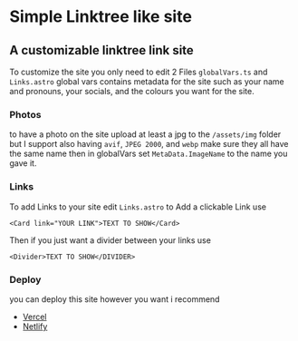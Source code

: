 # Simple Linktree like site

## A customizable linktree link site

To customize the site you only need to edit 2 Files `globalVars.ts` and `Links.astro`
global vars contains metadata for the site such as your name and pronouns, your socials, and the colours you want for the site.

### Photos

to have a photo on the site upload at least a jpg to the `/assets/img` folder but I support also having `avif`, `JPEG 2000`, and `webp` make sure they all have the same name then in globalVars set `MetaData.ImageName` to the name you gave it.

### Links

To add Links to your site edit `Links.astro` to Add a clickable Link use

```tsx
<Card link="YOUR LINK">TEXT TO SHOW</Card>
```

Then if you just want a divider between your links use

```tsx
<Divider>TEXT TO SHOW</DIVIDER>
```

### Deploy
you can deploy this site however you want i recommend

- [Vercel](https://vercel.com/)
- [Netlify](https://www.netlify.com/)

